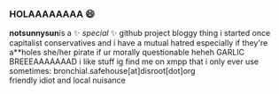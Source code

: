 ### HOLAAAAAAAA :smile:

**notsunnysun**is a ✨ _special_ ✨ github project bloggy thing i started once
capitalist conservatives and i have a mutual hatred especially if they're a**holes
she/her
pirate if ur morally questionable heheh
GARLIC BREEEAAAAAAAD 
i like stuff ig
find me on xmpp that i only ever use sometimes: bronchial.safehouse[at]disroot[dot]org   
friendly idiot and local nuisance
